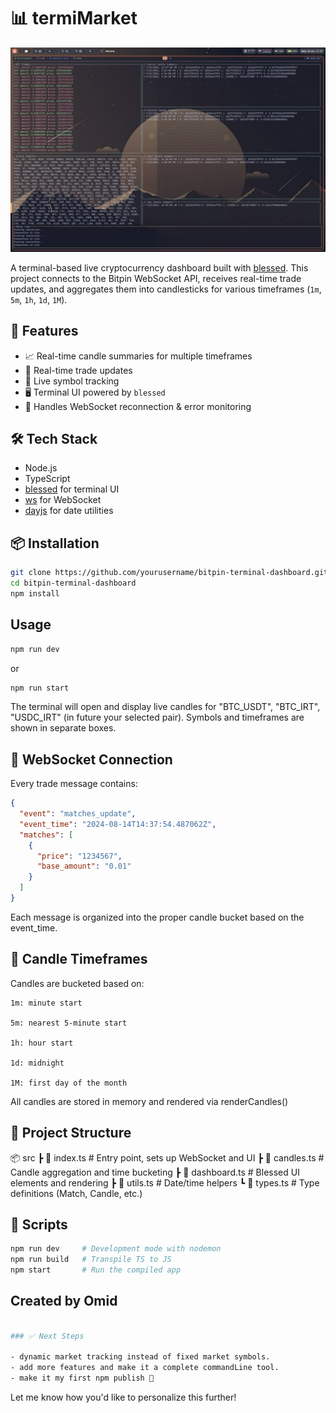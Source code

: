# 📊 termiMarket

![dashboard](./assets/dashboard.jpeg)

A terminal-based live cryptocurrency dashboard built with [blessed](https://github.com/chjj/blessed). This project connects to the Bitpin WebSocket API, receives real-time trade updates, and aggregates them into candlesticks for various timeframes (`1m`, `5m`, `1h`, `1d`, `1M`).

## 🚀 Features

- 📈 Real-time candle summaries for multiple timeframes
- 🧱 Real-time trade updates
- 🧭 Live symbol tracking
- 🖥️ Terminal UI powered by `blessed`
- 🧪 Handles WebSocket reconnection & error monitoring

## 🛠️ Tech Stack

- Node.js
- TypeScript
- [blessed](https://github.com/chjj/blessed) for terminal UI
- [ws](https://github.com/websockets/ws) for WebSocket
- [dayjs](https://github.com/iamkun/dayjs) for date utilities

## 📦 Installation

```bash
git clone https://github.com/yourusername/bitpin-terminal-dashboard.git
cd bitpin-terminal-dashboard
npm install
```

## Usage

```bash
npm run dev
```

or

```bash
npm run start
```

The terminal will open and display live candles for "BTC_USDT", "BTC_IRT", "USDC_IRT" (in future your selected pair). Symbols and timeframes are shown in separate boxes.

## 📡 WebSocket Connection

Every trade message contains:

```json
{
  "event": "matches_update",
  "event_time": "2024-08-14T14:37:54.487062Z",
  "matches": [
    {
      "price": "1234567",
      "base_amount": "0.01"
    }
  ]
}
```

Each message is organized into the proper candle bucket based on the event_time.

## 📅 Candle Timeframes

Candles are bucketed based on:

    1m: minute start

    5m: nearest 5-minute start

    1h: hour start

    1d: midnight

    1M: first day of the month

All candles are stored in memory and rendered via renderCandles()

## 📁 Project Structure

📦 src
┣ 📜 index.ts # Entry point, sets up WebSocket and UI
┣ 📜 candles.ts # Candle aggregation and time bucketing
┣ 📜 dashboard.ts # Blessed UI elements and rendering
┣ 📜 utils.ts # Date/time helpers
┗ 📜 types.ts # Type definitions (Match, Candle, etc.)

## 🧰 Scripts

```bash
npm run dev     # Development mode with nodemon
npm run build   # Transpile TS to JS
npm start       # Run the compiled app
```

## Created by Omid

```bash

### ✅ Next Steps

- dynamic market tracking instead of fixed market symbols.
- add more features and make it a complete commandLine tool.
- make it my first npm publish 🎊
```

Let me know how you'd like to personalize this further!
